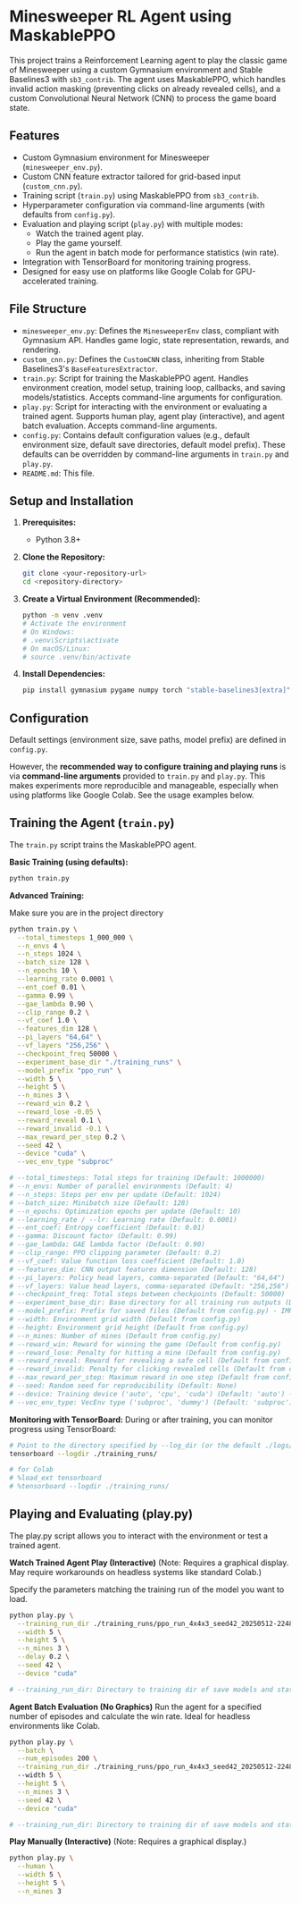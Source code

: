 # Minesweeper RL Agent using MaskablePPO

This project trains a Reinforcement Learning agent to play the classic game of Minesweeper using a custom Gymnasium environment and Stable Baselines3 with `sb3_contrib`. The agent uses MaskablePPO, which handles invalid action masking (preventing clicks on already revealed cells), and a custom Convolutional Neural Network (CNN) to process the game board state.

## Features

* Custom Gymnasium environment for Minesweeper (`minesweeper_env.py`).
* Custom CNN feature extractor tailored for grid-based input (`custom_cnn.py`).
* Training script (`train.py`) using MaskablePPO from `sb3_contrib`.
* Hyperparameter configuration via command-line arguments (with defaults from `config.py`).
* Evaluation and playing script (`play.py`) with multiple modes:
    * Watch the trained agent play.
    * Play the game yourself.
    * Run the agent in batch mode for performance statistics (win rate).
* Integration with TensorBoard for monitoring training progress.
* Designed for easy use on platforms like Google Colab for GPU-accelerated training.

## File Structure

* `minesweeper_env.py`: Defines the `MinesweeperEnv` class, compliant with Gymnasium API. Handles game logic, state representation, rewards, and rendering.
* `custom_cnn.py`: Defines the `CustomCNN` class, inheriting from Stable Baselines3's `BaseFeaturesExtractor`.
* `train.py`: Script for training the MaskablePPO agent. Handles environment creation, model setup, training loop, callbacks, and saving models/statistics. Accepts command-line arguments for configuration.
* `play.py`: Script for interacting with the environment or evaluating a trained agent. Supports human play, agent play (interactive), and agent batch evaluation. Accepts command-line arguments.
* `config.py`: Contains default configuration values (e.g., default environment size, default save directories, default model prefix). These defaults can be overridden by command-line arguments in `train.py` and `play.py`.
* `README.md`: This file.

## Setup and Installation

1.  **Prerequisites:**
    * Python 3.8+

2.  **Clone the Repository:**
    ```bash
    git clone <your-repository-url>
    cd <repository-directory>
    ```

3.  **Create a Virtual Environment (Recommended):**
    ```bash
    python -m venv .venv
    # Activate the environment
    # On Windows:
    # .venv\Scripts\activate
    # On macOS/Linux:
    # source .venv/bin/activate
    ```

4.  **Install Dependencies:**
    ```bash
    pip install gymnasium pygame numpy torch "stable-baselines3[extra]" sb3_contrib
    ```

## Configuration

Default settings (environment size, save paths, model prefix) are defined in `config.py`.

However, the **recommended way to configure training and playing runs** is via **command-line arguments** provided to `train.py` and `play.py`. This makes experiments more reproducible and manageable, especially when using platforms like Google Colab. See the usage examples below.

## Training the Agent (`train.py`)

The `train.py` script trains the MaskablePPO agent.

**Basic Training (using defaults):**
```bash
python train.py
```

**Advanced Training:**

Make sure you are in the project directory
```bash
python train.py \
  --total_timesteps 1_000_000 \
  --n_envs 4 \
  --n_steps 1024 \
  --batch_size 128 \
  --n_epochs 10 \
  --learning_rate 0.0001 \
  --ent_coef 0.01 \
  --gamma 0.99 \
  --gae_lambda 0.90 \
  --clip_range 0.2 \
  --vf_coef 1.0 \
  --features_dim 128 \
  --pi_layers "64,64" \
  --vf_layers "256,256" \
  --checkpoint_freq 50000 \
  --experiment_base_dir "./training_runs" \
  --model_prefix "ppo_run" \
  --width 5 \
  --height 5 \
  --n_mines 3 \
  --reward_win 0.2 \
  --reward_lose -0.05 \
  --reward_reveal 0.1 \
  --reward_invalid -0.1 \
  --max_reward_per_step 0.2 \
  --seed 42 \
  --device "cuda" \
  --vec_env_type "subproc"

# --total_timesteps: Total steps for training (Default: 1000000)
# --n_envs: Number of parallel environments (Default: 4)
# --n_steps: Steps per env per update (Default: 1024)
# --batch_size: Minibatch size (Default: 128)
# --n_epochs: Optimization epochs per update (Default: 10)
# --learning_rate / --lr: Learning rate (Default: 0.0001)
# --ent_coef: Entropy coefficient (Default: 0.01)
# --gamma: Discount factor (Default: 0.99)
# --gae_lambda: GAE lambda factor (Default: 0.90)
# --clip_range: PPO clipping parameter (Default: 0.2)
# --vf_coef: Value function loss coefficient (Default: 1.0)
# --features_dim: CNN output features dimension (Default: 128)
# --pi_layers: Policy head layers, comma-separated (Default: "64,64")
# --vf_layers: Value head layers, comma-separated (Default: "256,256")
# --checkpoint_freq: Total steps between checkpoints (Default: 50000)
# --experiment_base_dir: Base directory for all training run outputs (Default from config.py)
# --model_prefix: Prefix for saved files (Default from config.py) - IMPORTANT for identifying runs
# --width: Environment grid width (Default from config.py)
# --height: Environment grid height (Default from config.py)
# --n_mines: Number of mines (Default from config.py)
# --reward_win: Reward for winning the game (Default from config.py)
# --reward_lose: Penalty for hitting a mine (Default from config.py)
# --reward_reveal: Reward for revealing a safe cell (Default from config.py)
# --reward_invalid: Penalty for clicking revealed cells (Default from config.py)
# --max_reward_per_step: Maximum reward in one step (Default from config.py)
# --seed: Random seed for reproducibility (Default: None)
# --device: Training device ('auto', 'cpu', 'cuda') (Default: 'auto') - Use 'cuda' on Colab GPU
# --vec_env_type: VecEnv type ('subproc', 'dummy') (Default: 'subproc')
```

**Monitoring with TensorBoard:**
During or after training, you can monitor progress using TensorBoard:

```bash
# Point to the directory specified by --log_dir (or the default ./logs/)
tensorboard --logdir ./training_runs/

# for Colab
# %load_ext tensorboard
# %tensorboard --logdir ./training_runs/
```

## Playing and Evaluating (play.py)

The play.py script allows you to interact with the environment or test a trained agent.

**Watch Trained Agent Play (Interactive)**
(Note: Requires a graphical display. May require workarounds on headless systems like standard Colab.)

Specify the parameters matching the training run of the model you want to load.
```bash
python play.py \
  --training_run_dir ./training_runs/ppo_run_4x4x3_seed42_20250512-224809/ \
  --width 5 \
  --height 5 \
  --n_mines 3 \
  --delay 0.2 \
  --seed 42 \
  --device "cuda"

# --training_run_dir: Directory to training dir of save models and stats
```

**Agent Batch Evaluation (No Graphics)**
Run the agent for a specified number of episodes and calculate the win rate. Ideal for headless environments like Colab.
```bash
python play.py \
  --batch \
  --num_episodes 200 \
  --training_run_dir ./training_runs/ppo_run_4x4x3_seed42_20250512-224809/
  --width 5 \
  --height 5 \
  --n_mines 3 \
  --seed 42 \
  --device "cuda"

# --training_run_dir: Directory to training dir of save models and stats
```

**Play Manually (Interactive)**
(Note: Requires a graphical display.)
```bash
python play.py \
  --human \
  --width 5 \
  --height 5 \
  --n_mines 3
```